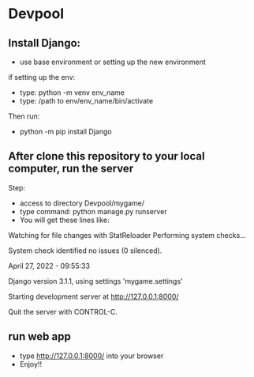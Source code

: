 # Devpool

## Install Django:
* use base environment or setting up the new environment

if setting up the env:

* type: python -m venv env_name
* type: /path to env/env_name/bin/activate

Then run:
* python -m pip install Django

## After clone this repository to your local computer, run the server

Step:
* access to directory Devpool/mygame/
* type command: python manage.py runserver
* You will get these lines like: 


Watching for file changes with StatReloader
Performing system checks...

System check identified no issues (0 silenced).

April 27, 2022 - 09:55:33

Django version 3.1.1, using settings 'mygame.settings'

Starting development server at http://127.0.0.1:8000/

Quit the server with CONTROL-C.

## run web app

* type http://127.0.0.1:8000/ into your browser
* Enjoy!!

